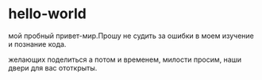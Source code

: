 # hello-world
мой пробный привет-мир.Прошу не судить за ошибки в моем изучение и познание кода.

желающих поделиться а потом и временем, милости просим, ​​наши двери для вас ототкрыты.
